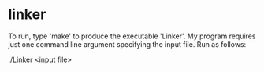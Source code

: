 # linker

To run, type 'make' to produce the executable 'Linker'. My program requires just one command line argument specifying the input file. Run as follows:

./Linker \<input file\>
